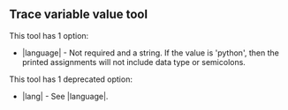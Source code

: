 ## Trace variable value tool

This tool has 1 option:
* |language| - Not required and a string. If the value is 'python', then the printed assignments will not include data type or semicolons.

This tool has 1 deprecated option:
* |lang| - See |language|.